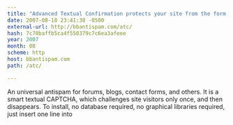 ```yaml
---
title: "Advanced Textual Confirmation protects your site from the form spam"
date: 2007-08-18 23:41:38 -0500
external-url: http://bbantispam.com/atc/
hash: 7c70baffb5ca4f550379c7c6ea3afeee
year: 2007
month: 08
scheme: http
host: bbantispam.com
path: /atc/

---
```


An universal antispam for forums, blogs, contact forms, and others. It is a smart textual CAPTCHA, which challenges site visitors only once, and then disappears. To install, no database required, no graphical libraries required, just insert one line into

